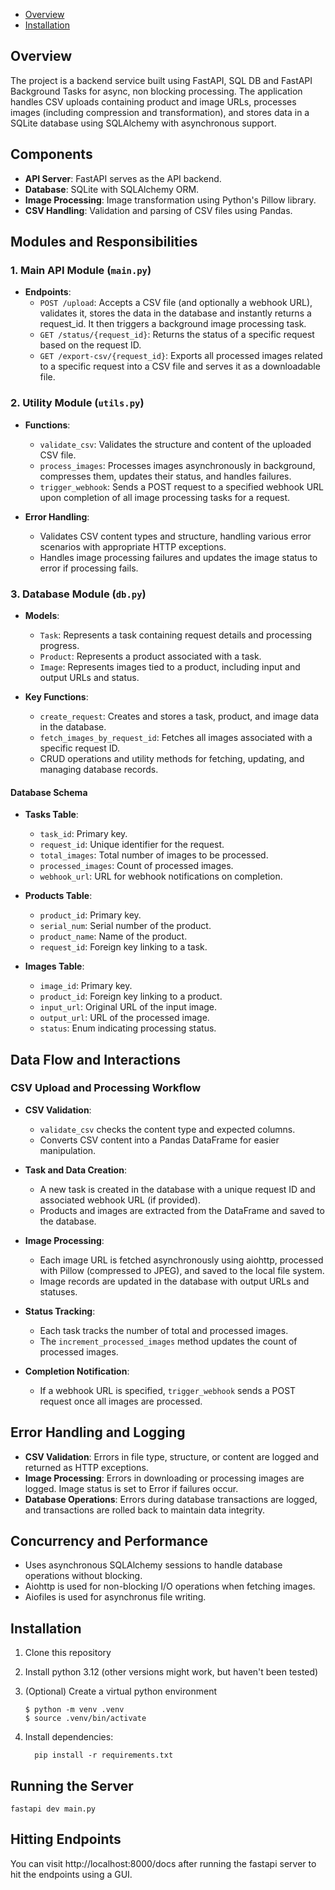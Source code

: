 - [Overview](https://github.com/Yaksham/ImageProcessor?tab=readme-ov-file#overview)
- [Installation](https://github.com/Yaksham/ImageProcessor?tab=readme-ov-file#installation)

## Overview

The project is a backend service built using FastAPI, SQL DB and FastAPI Background Tasks for async, non blocking processing. The application handles CSV uploads containing product and image URLs, processes images (including compression and transformation), and stores data in a SQLite database using SQLAlchemy with asynchronous support.

## Components

- **API Server**: FastAPI serves as the API backend.
- **Database**: SQLite with SQLAlchemy ORM.
- **Image Processing**: Image transformation using Python's Pillow library.
- **CSV Handling**: Validation and parsing of CSV files using Pandas.

## Modules and Responsibilities

### 1. Main API Module (`main.py`)

- **Endpoints**:
  - `POST /upload`: Accepts a CSV file (and optionally a webhook URL), validates it, stores the data in the database and instantly returns a request_id. It then triggers a background image processing task.
  - `GET /status/{request_id}`: Returns the status of a specific request based on the request ID.
  - `GET /export-csv/{request_id}`: Exports all processed images related to a specific request into a CSV file and serves it as a downloadable file.


### 2. Utility Module (`utils.py`)

- **Functions**:
  - `validate_csv`: Validates the structure and content of the uploaded CSV file.
  - `process_images`: Processes images asynchronously in background, compresses them, updates their status, and handles failures.
  - `trigger_webhook`: Sends a POST request to a specified webhook URL upon completion of all image processing tasks for a request.

- **Error Handling**:
  - Validates CSV content types and structure, handling various error scenarios with appropriate HTTP exceptions.
  - Handles image processing failures and updates the image status to error if processing fails.

### 3. Database Module (`db.py`)

- **Models**:
  - `Task`: Represents a task containing request details and processing progress.
  - `Product`: Represents a product associated with a task.
  - `Image`: Represents images tied to a product, including input and output URLs and status.

- **Key Functions**:
  - `create_request`: Creates and stores a task, product, and image data in the database.
  - `fetch_images_by_request_id`: Fetches all images associated with a specific request ID.
  - CRUD operations and utility methods for fetching, updating, and managing database records.
 
    
#### Database Schema

- **Tasks Table**:
  - `task_id`: Primary key.
  - `request_id`: Unique identifier for the request.
  - `total_images`: Total number of images to be processed.
  - `processed_images`: Count of processed images.
  - `webhook_url`: URL for webhook notifications on completion.

- **Products Table**:
  - `product_id`: Primary key.
  - `serial_num`: Serial number of the product.
  - `product_name`: Name of the product.
  - `request_id`: Foreign key linking to a task.

- **Images Table**:
  - `image_id`: Primary key.
  - `product_id`: Foreign key linking to a product.
  - `input_url`: Original URL of the input image.
  - `output_url`: URL of the processed image.
  - `status`: Enum indicating processing status.

## Data Flow and Interactions

### CSV Upload and Processing Workflow

- **CSV Validation**:
  - `validate_csv` checks the content type and expected columns.
  - Converts CSV content into a Pandas DataFrame for easier manipulation.

- **Task and Data Creation**:
  - A new task is created in the database with a unique request ID and associated webhook URL (if provided).
  - Products and images are extracted from the DataFrame and saved to the database.

- **Image Processing**:
  - Each image URL is fetched asynchronously using aiohttp, processed with Pillow (compressed to JPEG), and saved to the local file system.
  - Image records are updated in the database with output URLs and statuses.

- **Status Tracking**:
  - Each task tracks the number of total and processed images.
  - The `increment_processed_images` method updates the count of processed images.

- **Completion Notification**:
  - If a webhook URL is specified, `trigger_webhook` sends a POST request once all images are processed.

## Error Handling and Logging

- **CSV Validation**: Errors in file type, structure, or content are logged and returned as HTTP exceptions.
- **Image Processing**: Errors in downloading or processing images are logged. Image status is set to Error if failures occur.
- **Database Operations**: Errors during database transactions are logged, and transactions are rolled back to maintain data integrity.

## Concurrency and Performance

- Uses asynchronous SQLAlchemy sessions to handle database operations without blocking.
- Aiohttp is used for non-blocking I/O operations when fetching images.
- Aiofiles is used for asynchronus file writing.

## Installation

1. Clone this repository 
2. Install python 3.12 (other versions might work, but haven't been tested)
3. (Optional) Create a virtual python environment
    ``` 
    $ python -m venv .venv
    $ source .venv/bin/activate
    ```

4. Install dependencies:
    ```
      pip install -r requirements.txt
    ```
## Running the Server
    fastapi dev main.py

## Hitting Endpoints
You can visit http://localhost:8000/docs after running the fastapi server to hit the endpoints using a GUI.
